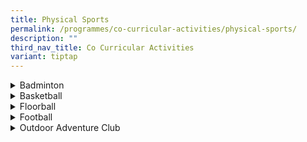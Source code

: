 ```yaml
---
title: Physical Sports
permalink: /programmes/co-curricular-activities/physical-sports/
description: ""
third_nav_title: Co Curricular Activities
variant: tiptap
---
```

<div data-type="detailGroup" class="isomer-accordion isomer-accordion-white">
<details class="isomer-details">
<summary>Badminton</summary>
<div data-type="detailsContent" class="isomer-details-content">
<p><strong>Day / Time:</strong>
<br>MONDAY &amp; THURSDAY: 1535 - 1800 HRS
<br>FRIDAY: 1330 - 1630 HRS (only for selected students)
<br>
</p>
<p>Kent Ridge Secondary School Badminton Team's curriculum is designed&nbsp;to
give a consistent and systematic training structure to develop the talents
of our students&nbsp;as well as to nurture their talents and potential
to the fullest. This will encourage our students to develop a lifelong
interest and passion that will sustain a healthy lifestyle. Apart from
building up the physical fitness, mental fortitude and game skills of our
students, the badminton training sessions and co-curricular activities,
undergirded by the school values, are also good platforms for our students
to develop positive character traits which will strengthen their 21st&nbsp;Century
Competency skills and translate them into positive attitudes and self-expressions.&nbsp;Our&nbsp;boys
and girls take part in sanctioned competitions and achieve credible results
and rankings.</p>
<p></p>
<p><strong><em>Achievements</em></strong>
</p>
<ol data-tight="true" class="tight">
<li>
<p>NSG Sportsmanship Award 2024 - (2 students)</p>
</li>
</ol>
<ol start="2" data-tight="true" class="tight">
<li>
<p>2023 National School Games South Zone 'B' Division Girls – Quarter Finalist</p>
</li>
</ol>
<ol start="2" data-tight="true" class="tight">
<li>
<p>2023 National School Games South Zone 'C' Division Boys – Quarter Finalist</p>
</li>
<li>
<p>2022 National School Games South Zone 'C' Division Girls – Quarter Finalist</p>
</li>
</ol>
<p></p>
<p><strong><em>Teachers in-charge</em></strong>
<br>Mr Chan Kar Hong
<br>Mr Lim Er Song
<br>Ms Foo Shuan Chou
<br>Mr Mohd Taib</p>
</div>
</details>
<details class="isomer-details">
<summary>Basketball</summary>
<div data-type="detailsContent" class="isomer-details-content">
<p><strong>Day / Time:</strong>
<br>MONDAY &amp; WEDNESDAY: : 1535 -1800 HRS (B Division)
<br>MONDAY &amp; THURSDAY: 1535 -1800 HRS (C Division)
<br>
</p>
<p>Our motto of “One Voice, One Team, One Goal!” spells out the motivational
force of our Basketball Team. We have 'B' and 'C' Divisions Boys and Girls
teams, with a healthy recruitment of members from each gender yearly.&nbsp;The
Indoor Sports Hall Level 1 is home to our training; aspiring to provide
our students with a platform for acquiring new skills, techniques and strategies
in basketball as we believe in a structured training programme to harness
the potentials of our players. Our teams focus on both offensive and defensive
basketball strategies where every player is responsible in improving their
personal mastery while staying grounded with our school values of resilience
and sportsmanship. We strongly believe in harnessing student leadership
and will create suitable leadership positions such as Captain, Vice-Captains,
Student Well-Being Representatives, Training, VIA, Logistics and Administration
Personnel to develop our students to be well-rounded future leaders. Training
sessions take place at the school’s Indoor Sports Hall Level 1.</p>
<p></p>
<p><strong><em>Achievements</em></strong>
<br>1. 2023 Singapore Schools Sports Council - National School Games - Sportsmanship
Award (2 students)
<br>2. 2023 National School Games South Zone 'C' Division Boys – Quarter Finalist
<br>3. 2022 National School Games South Zone 'C' Division Boys – Quarter Finalist</p>
<p></p>
<p><strong><em>Teachers in-charge</em></strong>
<br>Mr Lim Kheng Joo Vincent
<br>Mrs Kalaivani Selvin
<br>Mdm Lam Cheng Wan
<br>Ms Cheong Suet Fun</p>
</div>
</details>
<details class="isomer-details">
<summary>Floorball</summary>
<div data-type="detailsContent" class="isomer-details-content">
<p><strong>Day / Time:</strong>
<br>MONDAY &amp; THURSDAY: 1535 - 1800 HRS (Boys)
<br>TUESDAY &amp; THURSDAY: 1535 - 1800 HRS (Girls)
<br>
</p>
<p>KRSS Floorball Team was established in 2008 with a pioneer cohort of 36
enthusiastic Kent Ridgeans. Growing in strength over the last 12 years,
the CCA now comprises of more than 100 dedicated players. Floorball was
introduced to students as a team sport to allow learning beyond the classroom.
Besides developing physical fitness, our CCA programme aims to help students
develop personal qualities such as teamwork, discipline and leadership
skills. Floorball is an indoor sport and is usually played with 16 players
in a competition team. It is fast gaining popularity in our school and
Singapore as it is easy to pick up and fun to play. Skills trainings are
conducted in indoor venues with fibreglass panel boards to build up our
skills and game strategies. To give our players greater exposure, friendly
matches are arranged to let them gain experience and increase their confidence
level during competitions.</p>
<p></p>
<p><strong><em>Achievements</em></strong>
<br>1. 2023 Singapore Schools Sports Council - National School Games - Sportsmanship
Award (2 students)
<br>2. 2023 National School Games Floorball Championship 'C' Division Boys
– Qualified for 2nd Round
<br>3. 2023 National School Games Floorball Championship 'B' Division Girls
– Qualified for 2nd Round
<br>4. 2022 National School Games Floorball Championship – Sportsmanship Award
(4 students)</p>
<p></p>
<p><strong><em>Teachers in-charge</em></strong>
<br>Mr Jitendra
<br>Ms Siti Fadzilah
<br>Mr Ang Swee Huat</p>
</div>
</details>
<details class="isomer-details">
<summary>Football</summary>
<div data-type="detailsContent" class="isomer-details-content">
<p><strong>Day / Time:</strong>
<br>TUESDAY &amp; THURSDAY: 1535 - 1800 HRS (C Division)
<br>WEDNESDAY &amp; THURSDAY: 1535 - 1800 HRS (B Division)
<br>
</p>
<p>The Kent Ridge Football Team takes part in training sessions and tournaments
regularly, from which they learn valuable lessons in discipline, commitment
and teamwork. As a result, many of the players have moved on to compete
at the Singapore League as well as in the National level. In addition,
these boys are committed to serving the society and caring for the less
fortunate through various Community Involvement Projects. The Football
Team has consistently achieved top placings in the South Zone Football
Championship since 2006.</p>
<p></p>
<p><strong><em>Teachers in-charge</em></strong>
<br>Mr Rishabh
<br>Mr Mohd Helmy
<br>Mr Chia Tai-Yu
<br>Mr Smithy Methias @ Yusoef Adam</p>
</div>
</details>
<details class="isomer-details">
<summary>Outdoor Adventure Club</summary>
<div data-type="detailsContent" class="isomer-details-content">
<p><strong>Day / Time:</strong>
<br>MONDAY: 1535 - 1830 HRS (inc. of travelling time)
<br>FRIDAY (ODD WEEK): 1300 - 1615 HRS (inc. of travelling time)
<br>
<br>(Sailing - for Sec 4 students till NSG)
<br>FRIDAY: 1300 - 1800hours
<br>
</p>
<p><strong>VISION</strong>: O.D.A.C
<br>Open-minded. Disciplined. Adaptable. Confident.
<br>
<br>KRSS ODAC aims to provide students with exposure to various outdoor activities
both on land and water. KRSS Outdoor Adventure Club (ODAC) exposes our
members to various water sports such as dragon boating, kayaking and snorkelling
as well as camping and hiking activities. Students will go through certification
courses such as Orienteering Level One and Kayaking One Star. During regular
CCA sessions, members will also be taught various outdoor-related skills
such as Camp craft and Outdoor Cooking.</p>
<p></p>
<p><strong><em>Teachers in-charge</em></strong>
<br>Mr Ong Wee Kwang
<br>Mr Chua Chau Lee
<br>Ms Low Shi Ting</p>
</div>
</details>
</div>
<p></p>
